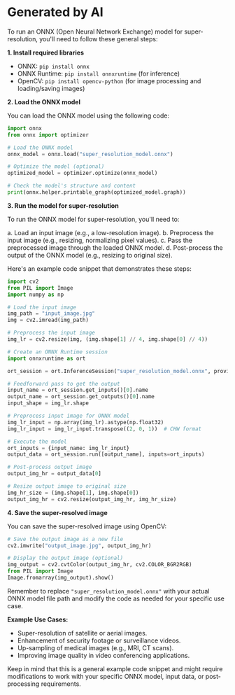 # Generated by AI 

To run an ONNX (Open Neural Network Exchange) model for super-resolution, you'll need to follow these general steps:

**1. Install required libraries**

*   ONNX: `pip install onnx`
*   ONNX Runtime: `pip install onnxruntime` (for inference)
*   OpenCV: `pip install opencv-python` (for image processing and loading/saving images)

**2. Load the ONNX model**

You can load the ONNX model using the following code:

```python
import onnx
from onnx import optimizer

# Load the ONNX model
onnx_model = onnx.load("super_resolution_model.onnx")

# Optimize the model (optional)
optimized_model = optimizer.optimize(onnx_model)

# Check the model's structure and content
print(onnx.helper.printable_graph(optimized_model.graph))
```

**3. Run the model for super-resolution**

To run the ONNX model for super-resolution, you'll need to:

a.  Load an input image (e.g., a low-resolution image).
b.  Preprocess the input image (e.g., resizing, normalizing pixel values).
c.  Pass the preprocessed image through the loaded ONNX model.
d.  Post-process the output of the ONNX model (e.g., resizing to original size).

Here's an example code snippet that demonstrates these steps:

```python
import cv2
from PIL import Image
import numpy as np

# Load the input image
img_path = "input_image.jpg"
img = cv2.imread(img_path)

# Preprocess the input image
img_lr = cv2.resize(img, (img.shape[1] // 4, img.shape[0] // 4))

# Create an ONNX Runtime session
import onnxruntime as ort

ort_session = ort.InferenceSession("super_resolution_model.onnx", providers=['QNNExecutionProvider'])

# Feedforward pass to get the output
input_name = ort_session.get_inputs()[0].name
output_name = ort_session.get_outputs()[0].name
input_shape = img_lr.shape

# Preprocess input image for ONNX model
img_lr_input = np.array(img_lr).astype(np.float32)
img_lr_input = img_lr_input.transpose((2, 0, 1))  # CHW format

# Execute the model
ort_inputs = {input_name: img_lr_input}
output_data = ort_session.run([output_name], inputs=ort_inputs)

# Post-process output image
output_img_hr = output_data[0]

# Resize output image to original size
img_hr_size = (img.shape[1], img.shape[0])
output_img_hr = cv2.resize(output_img_hr, img_hr_size)
```

**4. Save the super-resolved image**

You can save the super-resolved image using OpenCV:

```python
# Save the output image as a new file
cv2.imwrite("output_image.jpg", output_img_hr)

# Display the output image (optional)
img_output = cv2.cvtColor(output_img_hr, cv2.COLOR_BGR2RGB)
from PIL import Image
Image.fromarray(img_output).show()
```

Remember to replace `"super_resolution_model.onnx"` with your actual ONNX model file path and modify the code as needed for your specific use case.

**Example Use Cases:**

*   Super-resolution of satellite or aerial images.
*   Enhancement of security footage or surveillance videos.
*   Up-sampling of medical images (e.g., MRI, CT scans).
*   Improving image quality in video conferencing applications.

Keep in mind that this is a general example code snippet and might require modifications to work with your specific ONNX model, input data, or post-processing requirements.